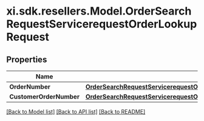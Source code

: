 # xi.sdk.resellers.Model.OrderSearchRequestServicerequestOrderLookupRequest

## Properties

Name | Type | Description | Notes
------------ | ------------- | ------------- | -------------
**OrderNumber** | [**OrderSearchRequestServicerequestOrderLookupRequestOrderNumber**](OrderSearchRequestServicerequestOrderLookupRequestOrderNumber.md) |  | [optional] 
**CustomerOrderNumber** | [**OrderSearchRequestServicerequestOrderLookupRequestCustomerOrderNumber**](OrderSearchRequestServicerequestOrderLookupRequestCustomerOrderNumber.md) |  | [optional] 

[[Back to Model list]](../README.md#documentation-for-models) [[Back to API list]](../README.md#documentation-for-api-endpoints) [[Back to README]](../README.md)


